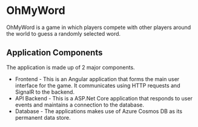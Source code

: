 # OhMyWord

OhMyWord is a game in which players compete with other players around the world
to guess a randomly selected word.

## Application Components

The application is made up of 2 major components.

* Frontend - This is an Angular application that forms the main user interface for the game. It communicates using HTTP requests and SignalR to the backend.
* API Backend - This is a ASP.Net Core application that responds to user events and maintains a connection to the database.
* Database - The applications makes use of Azure Cosmos DB as its permanent data store.
